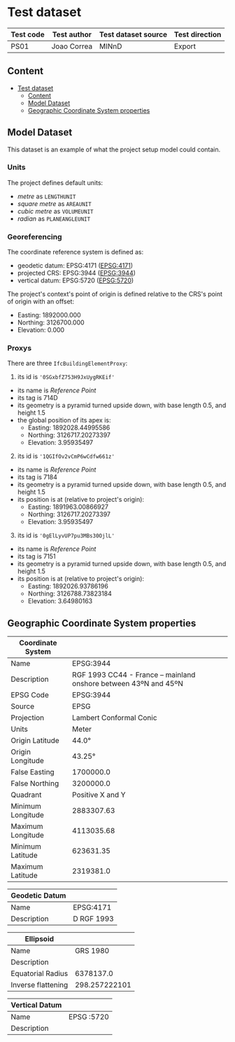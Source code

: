 # Test dataset

| Test code | Test author     | Test dataset source | Test direction |
|-----------|-----------------|---------------------|----------------|
| PS01      | Joao Correa     | MINnD               | Export         |

## Content
- [Test dataset](#test-dataset)
  - [Content](#content)
  - [Model Dataset](#model-dataset)
  - [Geographic Coordinate System properties](#geographic-coordinate-system-properties)


## Model Dataset

This dataset is an example of what the project setup model could contain.


### Units

The project defines default units:

- *metre* as `LENGTHUNIT`
- *square metre* as `AREAUNIT`
- *cubic metre* as `VOLUMEUNIT`
- *radian* as `PLANEANGLEUNIT`


### Georeferencing

The coordinate reference system is defined as:

- geodetic datum: EPSG:4171 ([EPSG:4171](https://epsg.io/4171)) 
- projected CRS: EPSG:3944 ([EPSG:3944](https://epsg.io/3944)) 
- vertical datum: EPSG:5720 ([EPSG:5720](https://epsg.io/5720))

The project's context's point of origin is defined relative to the CRS's point of origin with an offset:

- Easting: 1892000.000
- Northing: 3126700.000
- Elevation: 0.000


### Proxys

There are three `IfcBuildingElementProxy`:

1. its id is `'0SGxbfZ753H9JxUygRKEif'`
  - its name is *Reference Point*
  - its tag is 714D
  - its geometry is a pyramid turned upside down, with base length 0.5, and height 1.5
  - the global position of its apex is:
    - Easting: 1892028.44995586
    - Northing: 3126717.20273397
    - Elevation: 3.95935497

2. its id is `'1QGIfOv2vCmP6wCdfw661z'`
  - its name is *Reference Point*
  - its tag is 7184
  - its geometry is a pyramid turned upside down, with base length 0.5, and height 1.5
  - its position is at (relative to project's origin):
    - Easting: 1891963.00866927
    - Northing: 3126717.20273397
    - Elevation: 3.95935497

3. its id is `'0gElLyvUP7pu3MBs30OjlL'`
  - its name is *Reference Point*
  - its tag is 7151
  - its geometry is a pyramid turned upside down, with base length 0.5, and height 1.5
  - its position is at (relative to project's origin):
    - Easting: 1892026.93786196
    - Northing: 3126788.73823184
    - Elevation: 3.64980163


## Geographic Coordinate System properties

| Coordinate System |                                       |
|-------------------|---------------------------------------|
| Name              | EPSG:3944                             |
| Description       | RGF 1993 CC44 - France – mainland onshore between 43ºN and 45ºN    |
| EPSG Code         | EPSG:3944                             |
| Source            | EPSG                                  |
| Projection        | Lambert Conformal Conic               |
| Units             | Meter                                 |
| Origin Latitude   | 44.0°                                 |
| Origin Longitude  | 43.25°                                |
| False Easting     | 1700000.0                             |
| False Northing    | 3200000.0                             |
| Quadrant          | Positive X and Y                      |
| Minimum Longitude | 2883307.63                            |
| Maximum Longitude | 4113035.68                            |
| Minimum Latitude  | 623631.35                             |
| Maximum Latitude  | 2319381.0                             |

| Geodetic Datum    |                                       |
|-------------------|---------------------------------------|
| Name              | EPSG:4171                             |
| Description       | D RGF 1993                            |

| Ellipsoid         |                                       |
|-------------------|---------------------------------------|
| Name              | GRS 1980                              |
| Description       |                                       |
| Equatorial Radius | 6378137.0                             |
| Inverse flattening| 298.257222101                         |

| Vertical Datum    |                                       |
|-------------------|---------------------------------------|
| Name              | EPSG :5720                            |
| Description       |                                       |

